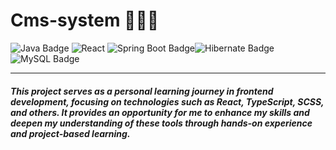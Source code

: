 # Cms-system 👨🏼‍🎓
 ![Java Badge](https://img.shields.io/badge/Java-ED8B00?style=for-the-badge&logo=openjdk&logoColor=white) ![React](https://img.shields.io/badge/react-%2320232a.svg?style=for-the-badge&logo=react&logoColor=%2361DAFB) ![Spring Boot Badge](https://img.shields.io/badge/Spring_Boot-F2F4F9?style=for-the-badge&logo=spring-boot)![Hibernate Badge](https://img.shields.io/badge/Hibernate-59666C?style=for-the-badge&logo=Hibernate&logoColor=white) ![MySQL Badge](https://img.shields.io/badge/MySQL-005C84?style=for-the-badge&logo=mysql&logoColor=white)

 --- 
 ##### This project serves as a personal learning journey in frontend development, focusing on technologies such as React, TypeScript, SCSS, and others. It provides an opportunity for me to enhance my skills and deepen my understanding of these tools through hands-on experience and project-based learning.
